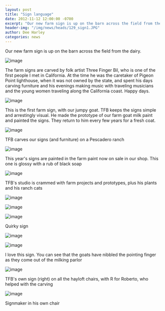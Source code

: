 ```yaml
---
layout: post
title: "Sign language"
date: 2012-11-12 12:00:00 -0700
excerpt: "Our new farm sign is up on the barn across the field from the dairy. ..."
header-img: "/img/news/heads/129_sign1.JPG"
author: Dee Harley
categories: news
---
```

Our new farm sign is up on the barn across the field from the dairy.

![image](/img/news/129_sign1.JPG)

The farm signs are carved by folk artist Three Finger Bil, who is one
of the first people I met in California. At the time he was the
caretaker of Pigeon Point lighthouse, when it was not owned by the
state, and spent his days carving furniture and his evenings making
music with traveling musicians and the young women traveling along the
California coast. Happy days.

![image](/img/news/129_sign8.JPG)

This is the first farm sign, with our jumpy goat. TFB keeps the signs
simple and arrestingly visual. He made the prototype of our farm goat
milk paint and painted the signs. They return to him every few years
for a fresh coat.

![image](/img/news/129_sign2.JPG)

TFB carves our signs (and furniture) on a Pescadero ranch

![image](/img/news/129_sign3.JPG)

This year's signs are painted in the farm paint now on sale in our
shop. This one is glossy with a rub of black soap

![image](/img/news/129_sign4.JPG)

TFB's studio is crammed with farm projects and prototypes, plus his
plants and his ranch cats

![image](/img/news/129_sign5.JPG)

![image](/img/news/129_sign6.JPG)

![image](/img/news/129_sign9.JPG)

Quirky sign

![image](/img/news/129_sign10.JPG)

![image](/img/news/129_sign11.JPG)

I love this sign. You can see that the goats have nibbled the pointing
finger as they come out of the milking parlor

![image](/img/news/129_sign12.JPG)

TFB's own sign (right) on all the hayloft chairs, with R for Roberto,
who helped with the carving

![image](/img/news/129_sign14.JPG)

Signmaker in his own chair

